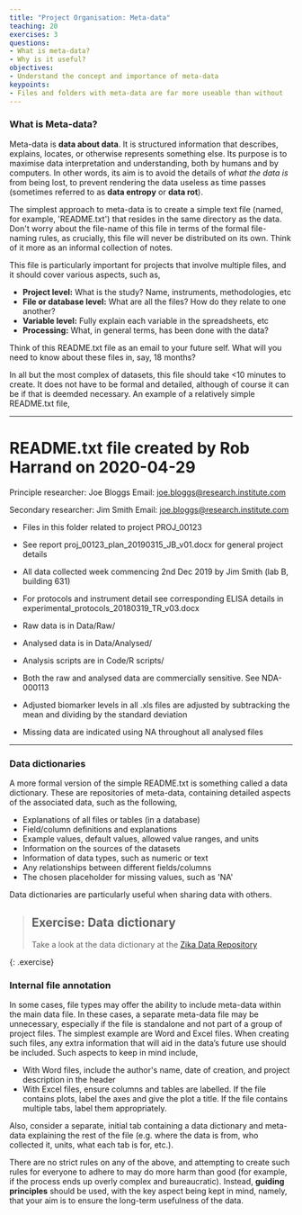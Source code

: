 ```yaml
---
title: "Project Organisation: Meta-data"
teaching: 20
exercises: 3
questions:
- What is meta-data?
- Why is it useful?
objectives:
- Understand the concept and importance of meta-data
keypoints:
- Files and folders with meta-data are far more useable than without
---
```


### What is Meta-data?

Meta-data is **data about data**. It is structured information that describes, explains, locates, or otherwise represents something else. Its purpose is to maximise data interpretation and understanding, 
both by humans and by computers. In other words, its aim is to avoid the details of *what the data is* from being lost, to prevent rendering the data useless as time passes (sometimes referred to as 
**data entropy** or **data rot**).

The simplest approach to meta-data is to create a simple text file (named, for example, 'README.txt') that resides in the same directory as the data. Don't worry about the file-name of 
this file in terms of the formal file-naming rules, as crucially, this file will never be distributed on its own. Think of it more as an informal collection of notes.

This file is particularly important for projects that involve multiple files, and it should cover various aspects, such as,

- **Project level:** What is the study? Name, instruments, methodologies, etc
- **File or database level:** What are all the files? How do they relate to one another?
- **Variable level:** Fully explain each variable in the spreadsheets, etc
- **Processing:** What, in general terms, has been done with the data?

Think of this README.txt file as an email to your future self. What will you need to know about these files in, say, 18 months?

In all but the most complex of datasets, this file should take <10 minutes to create. It does not have to be formal and detailed, although of course it can be if that is deemded necessary. An
example of a relatively simple README.txt file,

-------------------
README.txt file created by Rob Harrand on 2020-04-29
========

Principle researcher: Joe Bloggs
Email: joe.bloggs@research.institute.com

Secondary researcher: Jim Smith
Email: joe.bloggs@research.institute.com

* Files in this folder related to project PROJ_00123
* See report proj_00123_plan_20190315_JB_v01.docx for general project details
* All data collected week commencing 2nd Dec 2019 by Jim Smith (lab B, building 631)
* For protocols and instrument detail see corresponding ELISA details in experimental_protocols_20180319_TR_v03.docx

* Raw data is in Data/Raw/
* Analysed data is in Data/Analysed/
* Analysis scripts are in Code/R scripts/

* Both the raw and analysed data are commercially sensitive. See NDA-000113
* Adjusted biomarker levels in all .xls files are adjusted by subtracking the mean and dividing by the standard deviation
* Missing data are indicated using NA throughout all analysed files

-------------------


### Data dictionaries

A more formal version of the simple README.txt is something called a data dictionary. These are repositories of meta-data, containing detailed aspects of the associated data, such as the following,

- Explanations of all files or tables (in a database)
- Field/column definitions and explanations
- Example values, default values, allowed value ranges, and units
- Information on the sources of the datasets
- Information of data types, such as numeric or text
- Any relationships between different fields/columns
- The chosen placeholder for missing values, such as 'NA'

Data dictionaries are particularly useful when sharing data with others.

> ## Exercise: Data dictionary
>
> Take a look at the data dictionary at the [Zika Data Repository](https://github.com/cdcepi/zika)
>
>
{: .exercise}

### Internal file annotation

In some cases, file types may offer the ability to include meta-data within the main data file. In these cases, a separate meta-data file may be unnecessary, especially if the file is standalone 
and not part of a group of project files. The simplest example are Word and Excel files. When creating such files, any extra information that will aid in the data’s future use should be included. 
Such aspects to keep in mind include,

- With Word files, include the author's name, date of creation, and project description in the header
- With Excel files, ensure columns and tables are labelled. If the file contains plots, label the axes and give the plot a title. If the file contains multiple tabs, label them appropriately.

Also, consider a separate, initial tab containing a data dictionary and meta-data explaining the rest of the file (e.g. where the data is from, who collected it, units, what each tab is for, etc.).

There are no strict rules on any of the above, and attempting to create such rules for everyone to adhere to may do more harm than good (for example, if the process ends up overly complex and 
bureaucratic). Instead, **guiding principles** should be used, with the key aspect being kept in mind, namely, that your aim is to ensure the long-term usefulness of the data.